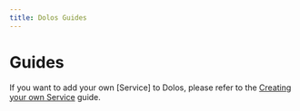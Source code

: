 ```yaml
---
title: Dolos Guides
---
```


# Guides


If you want to add your own [Service] to Dolos, please refer to the
[Creating your own Service](creating-your-own-service) guide.